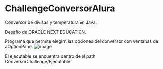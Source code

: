 # ChallengeConversorAlura
Conversor de divisas y temperatura en Java.

Desafío de ORACLE NEXT EDUCATION.

Programa que permite elegirn las opciones del conversor con ventanas de JOptionPane.
![image](https://github.com/azuncel/ChallengeConversorAlura/assets/116027025/490a47df-b843-448f-8c88-1dd3d5a31384)

El ejecutable se encuentra dentro de el path ConversorChallenge/Ejecutable.

